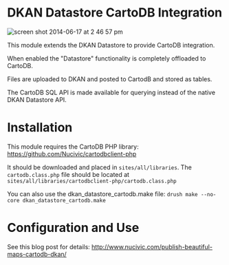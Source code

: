 DKAN Datastore CartoDB Integration
======================
![screen shot 2014-06-17 at 2 46 57 pm](https://cloud.githubusercontent.com/assets/512243/3304996/d5e9e254-f650-11e3-8adc-56b110754e36.png)

This module extends the DKAN Datastore to provide CartoDB integration.

When enabled the "Datastore" functionality is completely offloaded to CartoDB.

Files are uploaded to DKAN and posted to CartodB and stored as tables.

The CartoDB SQL API is made available for querying instead of the native DKAN Datastore API.

Installation
============
This module requires the CartoDB PHP library: https://github.com/Nucivic/cartodbclient-php

It should be downloaded and placed in ``sites/all/libraries``. The ``cartodb.class.php`` file should be located at ``sites/all/libraries/cartodbclient-php/cartodb.class.php``

You can also use the dkan_datastore_cartodb.make file: ``drush make --no-core dkan_datastore_cartodb.make``

Configuration and Use
====================

See this blog post for details: http://www.nucivic.com/publish-beautiful-maps-cartodb-dkan/
